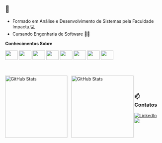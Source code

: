 ## 👋
- Formado em Análise e Desenvolvimento de Sistemas pela Faculdade Impacta.💻
- Cursando Engenharia de Software 👨‍💻

**Conhecimentos Sobre**

<div display="flex">
  
  <img height="30" width="40" src="https://cdn.jsdelivr.net/gh/devicons/devicon@latest/icons/html5/html5-original.svg" />
  <img height="30" width="40" src="https://cdn.jsdelivr.net/gh/devicons/devicon@latest/icons/css3/css3-original.svg" />
  <img height="30" width="40" src="https://cdn.jsdelivr.net/gh/devicons/devicon@latest/icons/javascript/javascript-original.svg" />
  <img height="30" width="40" src="https://cdn.jsdelivr.net/gh/devicons/devicon@latest/icons/typescript/typescript-original.svg" />
  <img height="30" width="40" src="https://cdn.jsdelivr.net/gh/devicons/devicon@latest/icons/python/python-original.svg" />
  <img height="30" width="40" src="https://cdn.jsdelivr.net/gh/devicons/devicon@latest/icons/mysql/mysql-original-wordmark.svg" />
  <img height="30" width="40" src="https://cdn.jsdelivr.net/gh/devicons/devicon@latest/icons/photoshop/photoshop-original.svg" />
  <img height="30" width="40" src="https://cdn.jsdelivr.net/gh/devicons/devicon@latest/icons/linux/linux-original.svg" />
</div>
<br>
</br>

<p>
  <img 
    align="left" 
    alt="GitHub Stats" 
    height="200" 
    style="padding-right: 10px;" 
    src="https://github-readme-stats.vercel.app/api?username=moraleszn&show_icons=true&theme=tokyonight&include_all_commits=true&locale=pt-br" 
  />

<img 
      align="left" 
      alt="GitHub Stats" 
      height="200" 
      src="https://github-readme-stats.vercel.app/api/top-langs/?username=moraleszn&theme=tokyonight&layout=compact&custom_title=Tecnologias&langs_count=9" 
  />

</p>
<br>
</br>

### 📫 Contatos

<div display="flex">
  <a href="https://www.linkedin.com/in/odiegomorales/">
    <img src="https://img.shields.io/badge/linkedin-%230077B5.svg?style=for-the-badge&logo=linkedin&logoColor=white" alt="LinkedIn"/>
    <a href = "mailto:diegomorales.tecno@gmail.com"><img src="https://img.shields.io/badge/-Gmail-%23333?style=for-the-badge&logo=gmail&logoColor=white" target="_blank"></a>

  </a>
</div>
